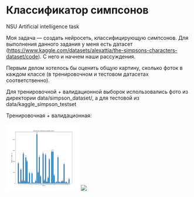 # Классификатор симпсонов
NSU Artificial intelligence task

Моя задача — создать нейросеть, классифицирующую симпсонов. Для выполнения данного задания у меня есть датасет (https://www.kaggle.com/datasets/alexattia/the-simpsons-characters-dataset/code). С него и начнем наши рассуждения.

Первым делом хотелось бы оценить общую картину, сколько фоток в каждом классе (в тренировочном и тестовом датасетах соответственно).

Для тренировочной + валидационной выборок использовались фото из директории data/simpson_dataset/, а для тестовой из data/kaggle_simpson_testset

Тренировочная + валидационная:
<p float="left">
  <img src="https://github.com/Pozovi23/Simpson_classifier/blob/main/distribution%20of%20photos%20in%20train%2Bvalidation%20BEFORE%20adding%20new%20photos.png" width="200" />
  <img src="url_второго_изображения" width="200" />
</p>
